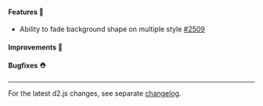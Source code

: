 #### Features 🚀
- Ability to fade background shape on multiple style [#2509](https://github.com/terrastruct/d2/pull/2509)

#### Improvements 🧹

#### Bugfixes ⛑️

---

For the latest d2.js changes, see separate [changelog](https://github.com/terrastruct/d2/blob/master/d2js/js/CHANGELOG.md).
